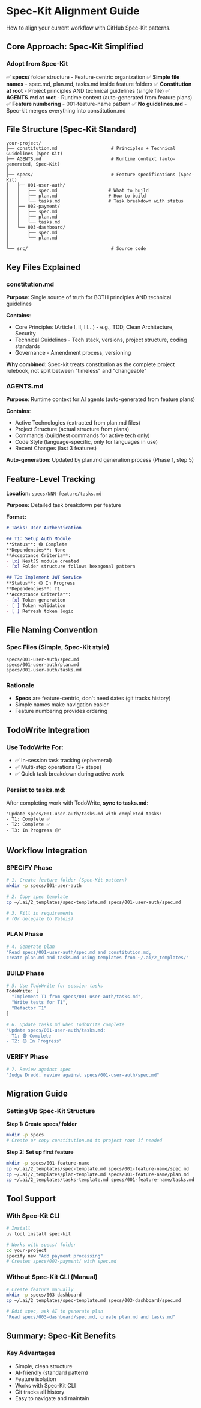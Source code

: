 # Spec-Kit Alignment Guide

How to align your current workflow with GitHub Spec-Kit patterns.

## Core Approach: Spec-Kit Simplified

### Adopt from Spec-Kit
✅ **specs/** folder structure - Feature-centric organization
✅ **Simple file names** - spec.md, plan.md, tasks.md inside feature folders
✅ **Constitution at root** - Project principles AND technical guidelines (single file)
✅ **AGENTS.md at root** - Runtime context (auto-generated from feature plans)
✅ **Feature numbering** - 001-feature-name pattern
✅ **No guidelines.md** - Spec-kit merges everything into constitution.md

## File Structure (Spec-Kit Standard)

```
your-project/
├── constitution.md                    # Principles + Technical Guidelines (Spec-Kit)
├── AGENTS.md                          # Runtime context (auto-generated, Spec-Kit)
│
├── specs/                             # Feature specifications (Spec-Kit)
│   ├── 001-user-auth/
│   │   ├── spec.md                   # What to build
│   │   ├── plan.md                   # How to build
│   │   └── tasks.md                  # Task breakdown with status
│   ├── 002-payment/
│   │   ├── spec.md
│   │   ├── plan.md
│   │   └── tasks.md
│   └── 003-dashboard/
│       ├── spec.md
│       └── plan.md
│
└── src/                               # Source code
```

## Key Files Explained

### constitution.md
**Purpose**: Single source of truth for BOTH principles AND technical guidelines

**Contains**:
- Core Principles (Article I, II, III...) - e.g., TDD, Clean Architecture, Security
- Technical Guidelines - Tech stack, versions, project structure, coding standards
- Governance - Amendment process, versioning

**Why combined**: Spec-kit treats constitution as the complete project rulebook, not split between "timeless" and "changeable"

### AGENTS.md
**Purpose**: Runtime context for AI agents (auto-generated from feature plans)

**Contains**:
- Active Technologies (extracted from plan.md files)
- Project Structure (actual structure from plans)
- Commands (build/test commands for active tech only)
- Code Style (language-specific, only for languages in use)
- Recent Changes (last 3 features)

**Auto-generation**: Updated by plan.md generation process (Phase 1, step 5)

## Feature-Level Tracking

**Location:** `specs/NNN-feature/tasks.md`

**Purpose:** Detailed task breakdown per feature

**Format:**
```markdown
# Tasks: User Authentication

## T1: Setup Auth Module
**Status**: 🟢 Complete
**Dependencies**: None
**Acceptance Criteria**:
- [x] NestJS module created
- [x] Folder structure follows hexagonal pattern

## T2: Implement JWT Service
**Status**: 🟡 In Progress
**Dependencies**: T1
**Acceptance Criteria**:
- [x] Token generation
- [ ] Token validation
- [ ] Refresh token logic
```

## File Naming Convention

### Spec Files (Simple, Spec-Kit style)
```
specs/001-user-auth/spec.md
specs/001-user-auth/plan.md
specs/001-user-auth/tasks.md
```

### Rationale
- **Specs** are feature-centric, don't need dates (git tracks history)
- Simple names make navigation easier
- Feature numbering provides ordering

## TodoWrite Integration

### Use TodoWrite For:
- ✅ In-session task tracking (ephemeral)
- ✅ Multi-step operations (3+ steps)
- ✅ Quick task breakdown during active work

### Persist to tasks.md:
After completing work with TodoWrite, **sync to tasks.md**:

```
"Update specs/001-user-auth/tasks.md with completed tasks:
- T1: Complete ✅
- T2: Complete ✅
- T3: In Progress 🟡"
```

## Workflow Integration

### SPECIFY Phase
```bash
# 1. Create feature folder (Spec-Kit pattern)
mkdir -p specs/001-user-auth

# 2. Copy spec template
cp ~/.ai/2_templates/spec-template.md specs/001-user-auth/spec.md

# 3. Fill in requirements
# (Or delegate to Valdis)
```

### PLAN Phase
```bash
# 4. Generate plan
"Read specs/001-user-auth/spec.md and constitution.md,
create plan.md and tasks.md using templates from ~/.ai/2_templates/"
```

### BUILD Phase
```bash
# 5. Use TodoWrite for session tasks
TodoWrite: [
  "Implement T1 from specs/001-user-auth/tasks.md",
  "Write tests for T1",
  "Refactor T1"
]

# 6. Update tasks.md when TodoWrite complete
"Update specs/001-user-auth/tasks.md:
- T1: 🟢 Complete
- T2: 🟡 In Progress"
```

### VERIFY Phase
```bash
# 7. Review against spec
"Judge Dredd, review against specs/001-user-auth/spec.md"
```

## Migration Guide

### Setting Up Spec-Kit Structure

**Step 1: Create specs/ folder**
```bash
mkdir -p specs
# Create or copy constitution.md to project root if needed
```

**Step 2: Set up first feature**
```bash
mkdir -p specs/001-feature-name
cp ~/.ai/2_templates/spec-template.md specs/001-feature-name/spec.md
cp ~/.ai/2_templates/plan-template.md specs/001-feature-name/plan.md
cp ~/.ai/2_templates/tasks-template.md specs/001-feature-name/tasks.md
```

## Tool Support

### With Spec-Kit CLI
```bash
# Install
uv tool install spec-kit

# Works with specs/ folder
cd your-project
specify new "Add payment processing"
# Creates specs/002-payment/ with spec.md
```

### Without Spec-Kit CLI (Manual)
```bash
# Create feature manually
mkdir -p specs/003-dashboard
cp ~/.ai/2_templates/spec-template.md specs/003-dashboard/spec.md

# Edit spec, ask AI to generate plan
"Read specs/003-dashboard/spec.md, create plan.md and tasks.md"
```

## Summary: Spec-Kit Benefits

### Key Advantages
- Simple, clean structure
- AI-friendly (standard pattern)
- Feature isolation
- Works with Spec-Kit CLI
- Git tracks all history
- Easy to navigate and maintain
